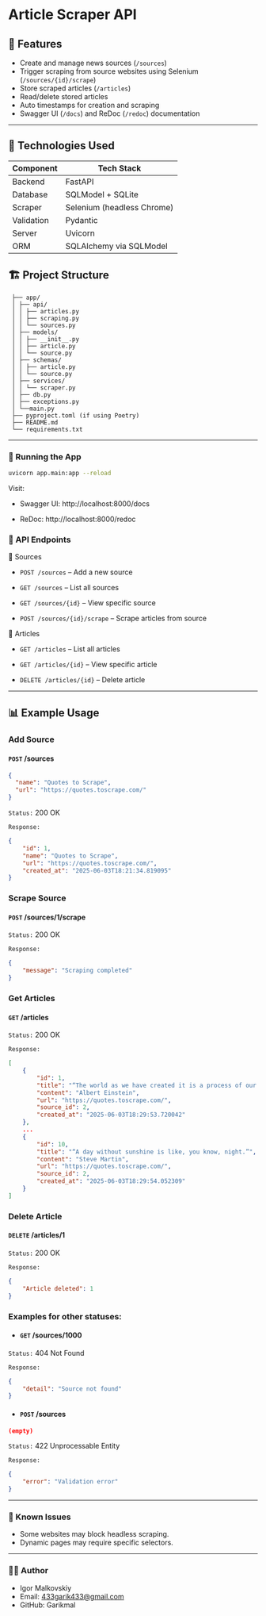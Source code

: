 # Article Scraper API

## 📌 Features

-  Create and manage news sources (`/sources`)
-  Trigger scraping from source websites using Selenium (`/sources/{id}/scrape`)
-  Store scraped articles (`/articles`)
-  Read/delete stored articles
-  Auto timestamps for creation and scraping
-  Swagger UI (`/docs`) and ReDoc (`/redoc`) documentation

---

## 🚀 Technologies Used

| Component   | Tech Stack                |
|-------------|---------------------------|
| Backend     | FastAPI                   |
| Database    | SQLModel + SQLite         |
| Scraper     | Selenium (headless Chrome)|
| Validation  | Pydantic                  |
| Server      | Uvicorn                   |
| ORM         | SQLAlchemy via SQLModel   |

## 🏗️ Project Structure

```
 ├── app/
 │ ├── api/
 │ │ ├── articles.py
 │ │ ├── scraping.py
 │ │ └── sources.py
 │ ├── models/
 │ │ ├── __init__.py
 │ │ ├── article.py
 │ │ └── source.py
 │ ├── schemas/
 │ │ ├── article.py
 │ │ └── source.py
 │ ├── services/
 │ │ └── scraper.py
 │ ├── db.py
 │ ├── exceptions.py
 │ └──main.py
 ├── pyproject.toml (if using Poetry)
 ├── README.md
 └── requirements.txt
```

---


### 🧪 Running the App

```bash
uvicorn app.main:app --reload
```

Visit:

- Swagger UI: http://localhost:8000/docs

- ReDoc: http://localhost:8000/redoc

### 📡 API Endpoints

📁 Sources

- `POST /sources` – Add a new source

- `GET /sources` – List all sources

- `GET /sources/{id}` – View specific source

- `POST /sources/{id}/scrape` – Scrape articles from source

📰 Articles

- `GET /articles` – List all articles

- `GET /articles/{id}` – View specific article

- `DELETE /articles/{id}` – Delete article

---

## 📊 Example Usage

### Add Source

#### `POST` /sources

``` json
{
  "name": "Quotes to Scrape",
  "url": "https://quotes.toscrape.com/"
}
```

`Status:` 200 OK

`Response:`
``` json
{
    "id": 1,
    "name": "Quotes to Scrape",
    "url": "https://quotes.toscrape.com/",
    "created_at": "2025-06-03T18:21:34.819095"
}
```

### Scrape Source

#### `POST` /sources/1/scrape

`Status:` 200 OK

`Response:`
``` json
{
    "message": "Scraping completed"
}
```
### Get Articles

#### `GET` /articles

`Status:` 200 OK

`Response:`
``` json
[
    {
        "id": 1,
        "title": "“The world as we have created it is a process of our thinking. It cannot be changed without changing our thinking.”",
        "content": "Albert Einstein",
        "url": "https://quotes.toscrape.com/",
        "source_id": 2,
        "created_at": "2025-06-03T18:29:53.720042"
    },
    ...
    {
        "id": 10,
        "title": "“A day without sunshine is like, you know, night.”",
        "content": "Steve Martin",
        "url": "https://quotes.toscrape.com/",
        "source_id": 2,
        "created_at": "2025-06-03T18:29:54.052309"
    }
]
```

### Delete Article

#### `DELETE` /articles/1

`Status:` 200 OK

`Response:`
``` json
{
    "Article deleted": 1
}
```

### Examples for other statuses:

- #### `GET` /sources/1000

`Status:` 404 Not Found

`Response:`
``` json
{
    "detail": "Source not found"
}
```

- #### `POST` /sources

``` json
(empty)
```

`Status:` 422 Unprocessable Entity

`Response:`
``` json
{
    "error": "Validation error"
}
```

---

### 🐞 Known Issues

- Some websites may block headless scraping.
- Dynamic pages may require specific selectors.

---

### 👨‍💻 Author

- Igor Malkovskiy
- Email: 433garik433@gmail.com
- GitHub: Garikmal
